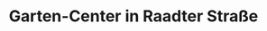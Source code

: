 ---
title: "Garten-Center in Raadter Straße"
url: /essen/garten-center-in-raadter-strasse/
shop: Garten-Center
---